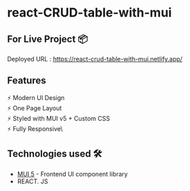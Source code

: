 # react-CRUD-table-with-mui


## For Live Project 📦

Deployed URL : https://react-crud-table-with-mui.netlify.app/


## Features

⚡️ Modern UI Design \
⚡️ One Page Layout\
⚡️ Styled with MUI v5 + Custom CSS\
⚡️ Fully Responsive\



## Technologies used 🛠️

- [MUI 5](https://mui.com/) - Frontend UI component library
-  REACT. JS

